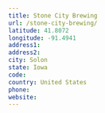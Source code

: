 ```yaml
---
title: Stone City Brewing
url: /stone-city-brewing/
latitude: 41.8072
longitude: -91.4941
address1: 
address2: 
city: Solon
state: Iowa
code: 
country: United States
phone: 
website: 
---
```


